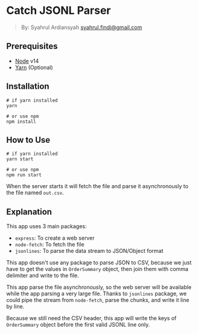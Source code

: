 # Catch JSONL Parser
> By: Syahrul Ardiansyah <syahrul.findi@gmail.com>

## Prerequisites
- [Node](https://nodejs.org/en/download/) v14
- [Yarn](https://classic.yarnpkg.com/en/docs/install#install-via-npm) (Optional)

## Installation
```
# if yarn installed
yarn

# or use npm
npm install
```

## How to Use
```
# if yarn installed
yarn start

# or use npm
npm run start
```
When the server starts it will fetch the file and parse it asynchronously to the file named `out.csv`.

## Explanation
This app uses 3 main packages: 
- `express`: To create a web server
- `node-fetch`: To fetch the file
- `jsonlines`: To parse the data stream to JSON/Object format

This app doesn't use any package to parse JSON to CSV, because we just have to get the values in `OrderSummary` object, then join them with comma delimiter and write to the file.

This app parse the file asynchronously, so the web server will be available while the app parsing a very large file. Thanks to `jsonlines` package, we could pipe the stream from `node-fetch`, parse the chunks, and write it line by line.

Because we still need the CSV header, this app will write the keys of `OrderSummary` object before the first valid JSONL line only.